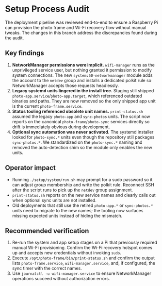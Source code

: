 # Setup Process Audit

The deployment pipeline was reviewed end-to-end to ensure a Raspberry Pi can provision the photo frame and Wi-Fi recovery flow without manual tweaks. The changes in this branch address the discrepancies found during the audit.

## Key findings

1. **NetworkManager permissions were implicit.** `wifi-manager` runs as the unprivileged service user, but nothing granted it permission to modify system connections. The new `system:50-networkmanager` module adds the account to the `netdev` group and installs a dedicated polkit rule so NetworkManager accepts those requests headlessly.
2. **Legacy systemd units lingered in the install tree.** Staging still shipped `photo-app.service`/`photo-app.target`, which referenced outdated binaries and paths. They are now removed so the only shipped app unit is the current `photo-frame.service`.
3. **Status tooling referenced obsolete unit names.** `print-status.sh` assumed the legacy `photo-app` and `sync-photos` units. The script now reports on the canonical `photo-frame`/`photo-sync` services directly so drift is immediately obvious during development.
4. **Optional sync automation was never activated.** The systemd installer looked for `photo-sync.*` units even though the repository still packages `sync-photos.*`. We standardized on the `photo-sync.*` naming and removed the auto-detection shim so the module only enables the new units.

## Operator impact

- Running `./setup/system/run.sh` may prompt for a sudo password so it can adjust group membership and write the polkit rule. Reconnect SSH after the script runs to pick up the `netdev` group assignment.
- `print-status.sh` reports on the new service names and clearly calls out when optional sync units are not installed.
- Old deployments that still use the retired `photo-app.*` or `sync-photos.*` units need to migrate to the new names; the tooling now surfaces missing expected units instead of hiding the mismatch.

## Recommended verification

1. Re-run the system and app setup stages on a Pi that previously required manual Wi-Fi provisioning. Confirm the Wi-Fi recovery hotspot comes up and accepts new credentials without invoking `sudo`.
2. Execute `/opt/photo-frame/bin/print-status.sh` and confirm the output lists `photo-frame.service`, `wifi-manager.service`, and, if configured, the sync timer with the correct names.
3. Use `journalctl -u wifi-manager.service` to ensure NetworkManager operations succeed without authorization errors.
